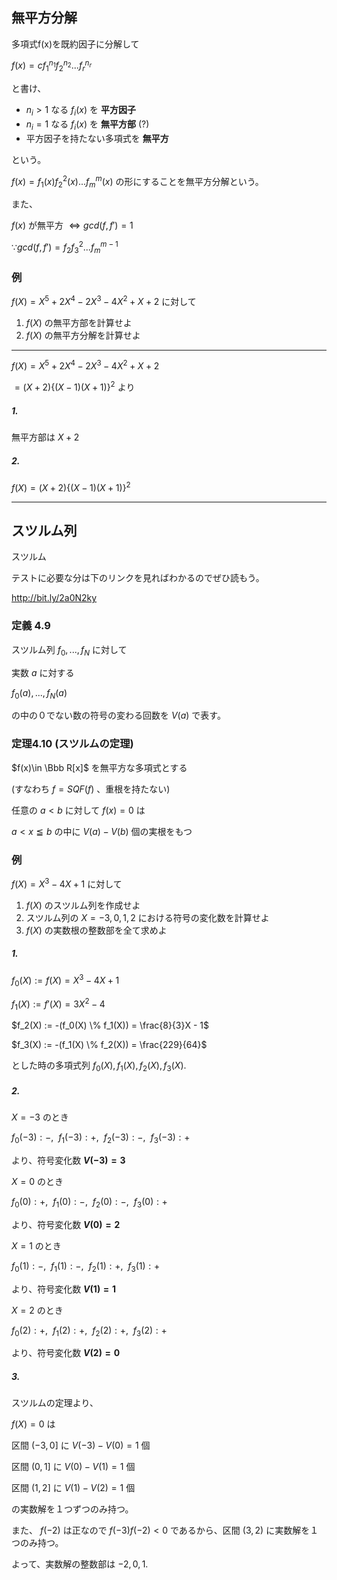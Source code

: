 ## 無平方分解

多項式f(x)を既約因子に分解して

$f(x) = cf_1^{n_1}f_2^{n_2}...f_r^{n_r}$

と書け、

* $n_i > 1$ なる $f_i(x)$ を **平方因子**
* $n_i = 1$ なる $f_i(x)$ を **無平方部** (?)
* 平方因子を持たない多項式を **無平方**

という。

$f(x) = f_1(x)f_2^2(x)...f_m^m(x)$ の形にすることを無平方分解という。

また、

$f(x)$ が無平方 $\Leftrightarrow gcd(f, f') = 1$

$\because gcd(f, f') = f_2f_3^2...f_m^{m-1}$

### 例

$f(X) = X^5 + 2X^4 - 2X^3 - 4X^2 + X + 2$ に対して

1. $f(X)$ の無平方部を計算せよ
2. $f(X)$ の無平方分解を計算せよ

----

$f(X) = X^5 + 2X^4 - 2X^3 - 4X^2 + X + 2$

$= (X+2)\{(X-1)(X+1)\}^2$ より

##### 1.

無平方部は $X+2$

##### 2.

$f(X) = (X+2)\{(X-1)(X+1)\}^2$

----


## スツルム列

スツルム

テストに必要な分は下のリンクを見ればわかるのでぜひ読もう。

http://bit.ly/2a0N2ky

### 定義 4.9

スツルム列 $f_0,...,f_N$ に対して

実数 $a$ に対する

$f_0(a), ..., f_N(a)$

の中の０でない数の符号の変わる回数を $V(a)$ で表す。


### 定理4.10 (スツルムの定理)

$f(x)\in \Bbb R[x]$ を無平方な多項式とする

(すなわち $f=SQF(f)$ 、重根を持たない)

任意の $a<b$ に対して $f(x) = 0$ は

$a < x ≦ b$ の中に $V(a) - V(b)$ 個の実根をもつ

### 例

$f(X) = X^3 - 4X + 1$ に対して

1. $f(X)$ のスツルム列を作成せよ
1. スツルム列の $X = -3, 0, 1, 2$ における符号の変化数を計算せよ
1. $f(X)$ の実数根の整数部を全て求めよ

##### 1.

$f_0(X) := f(X) = X^3 - 4X + 1$

$f_1(X) := f'(X) = 3X^2 - 4$

$f_2(X) := -(f_0(X) \% f_1(X)) = \frac{8}{3}X - 1$

$f_3(X) := -(f_1(X) \% f_2(X)) = \frac{229}{64}$

とした時の多項式列 $f_0(X), f_1(X), f_2(X), f_3(X).$

##### 2.

$X=-3$ のとき

$f_0(-3): -,~~ f_1(-3): +,~~ f_2(-3): -,~~ f_3(-3): +$

より、符号変化数 **$V(-3) = 3$**

$X=0$ のとき

$f_0(0): +,~~ f_1(0): -,~~ f_2(0): -,~~ f_3(0): +$

より、符号変化数 **$V(0) = 2$**

$X=1$ のとき

$f_0(1): -,~~ f_1(1): -,~~ f_2(1): +,~~ f_3(1): +$

より、符号変化数 **$V(1) = 1$**

$X=2$ のとき

$f_0(2): +,~~ f_1(2): +,~~ f_2(2): +,~~ f_3(2): +$

より、符号変化数 **$V(2) = 0$**

##### 3.

スツルムの定理より、

$f(X) = 0$ は

区間 $(-3,0]$ に $V(-3) - V(0) = 1$ 個

区間 $(0,1]$ に $V(0) - V(1) = 1$ 個

区間 $(1,2]$ に $V(1) - V(2) = 1$ 個

の実数解を１つずつのみ持つ。

また、 $f(-2)$ は正なので $f(-3)f(-2)<0$ であるから、区間 $(3,2)$ に実数解を１つのみ持つ。

よって、実数解の整数部は $-2, 0, 1.$
